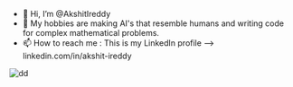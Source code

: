 

- 👋 Hi, I’m @AkshitIreddy
- 👀 My hobbies are making AI's that resemble humans and writing code for complex mathematical problems.
- 📫 How to reach me : This is my LinkedIn profile --> linkedin.com/in/akshit-ireddy

<!---
AkshitIreddy/AkshitIreddy is a ✨ special ✨ repository because its `README.md` (this file) appears on your GitHub profile.
You can click the Preview link to take a look at your changes.
--->
![dd](https://user-images.githubusercontent.com/90443032/142372118-a1036809-8cbd-45d0-9c68-2b93af0f386e.jpg)
